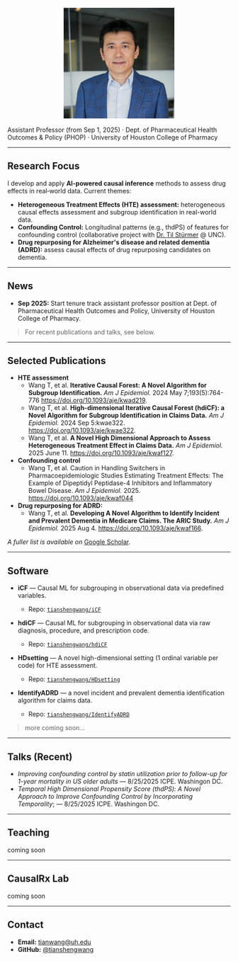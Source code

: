 <p align="center">
  <img src="/images/Tian_UHAP23.jpg" alt="Tiansheng (Tian) Wang portrait" width="250">
</p>


Assistant Professor (from Sep 1, 2025) · Dept. of Pharmaceutical Health Outcomes & Policy (PHOP) · University of Houston College of Pharmacy

---

## Research Focus

I develop and apply **AI-powered causal inference** methods to assess drug effects in real‑world data. Current themes:

* **Heterogeneous Treatment Effects (HTE) assessment:** heterogeneous causal effects assessment and subgroup identification in real-world data.
* **Confounding Control:** Longitudinal patterns (e.g., thdPS) of features for confounding control (collaborative project with [Dr. Til Stürmer](https://sph.unc.edu/adv_profile/til-sturmer-md-phd/) @ UNC).
* **Drug repurposing for Alzheimer's disease and related dementia (ADRD):** assess causal effects of drug repurposing candidates on dementia.

---

## News

* **Sep 2025:** Start tenure track assistant professor position at Dept. of Pharmaceutical Health Outcomes and Policy, University of Houston College of Pharmacy.
> For recent publications and talks, see below.

---

## Selected Publications
* **HTE assessment**
  * Wang T, et al. **Iterative Causal Forest: A Novel Algorithm for Subgroup Identification.** _Am J Epidemiol._ 2024 May 7;193(5):764-776 https://doi.org/10.1093/aje/kwad219.
  * Wang T, et al. **High-dimensional Iterative Causal Forest (hdiCF): a Novel Algorithm for Subgroup Identification in Claims Data.** _Am J Epidemiol._ 2024 Sep 5:kwae322. https://doi.org/10.1093/aje/kwae322.
  * Wang T, et al. **A Novel High Dimensional Approach to Assess Heterogeneous Treatment Effect in Claims Data.** _Am J Epidemiol._ 2025 June 11. https://doi.org/10.1093/aje/kwaf127.
* **Confounding control**
  * Wang T, et al. Caution in Handling Switchers in Pharmacoepidemiologic Studies Estimating Treatment Effects: The Example of Dipeptidyl Peptidase-4 Inhibitors and Inflammatory Bowel Disease. _Am J Epidemiol._ 2025. https://doi.org/10.1093/aje/kwaf044
* **Drug repurposing for ADRD:**
  * Wang T, et al. **Developing A Novel Algorithm to Identify Incident and Prevalent Dementia in Medicare Claims. The ARIC Study.** _Am J Epidemiol._ 2025 Aug 4. https://doi.org/10.1093/aje/kwaf166.



*A fuller list is available on* [Google Scholar](https://scholar.google.com/citations?user=JYtT5K8AAAAJ&hl=en).

---

## Software

* **iCF** — Causal ML for subgrouping in observational data via predefined variables.

  * Repo: [`tianshengwang/iCF`](https://github.com/tianshengwang/iCF)

* **hdiCF** — Causal ML for subgrouping in observational data via raw diagnosis, procedure, and prescription code.

  * Repo: [`tianshengwang/hdiCF`](https://github.com/tianshengwang/hdiCF)
   
* **HDsetting** — A novel high-dimensional setting (1 ordinal variable per code) for HTE assessment.

  * Repo: [`tianshengwang/HDsetting`](https://github.com/tianshengwang/HDsetting)
* **IdentifyADRD** — a novel incident and prevalent dementia identification algorithm for claims data.

  * Repo: [`tianshengwang/IdentifyADRD`](https://github.com/tianshengwang/IdentifyADRD)

> more coming soon...

---

## Talks (Recent)

* *Improving confounding control by statin utilization prior to follow-up for 1-year mortality in US older adults* — 8/25/2025 ICPE. Washingon DC.
* *Temporal High Dimensional Propensity Score (thdPS): A Novel Approach to Improve Confounding Control by Incorporating Temporality*; — 8/25/2025 ICPE. Washingon DC.

---

## Teaching

coming soon

---

## CausalRx Lab

coming soon

---
## Contact

* **Email:** [tianwang@uh.edu](mailto:tianwang@uh.edu)
* **GitHub:** [@tianshengwang](https://github.com/tianshengwang)
